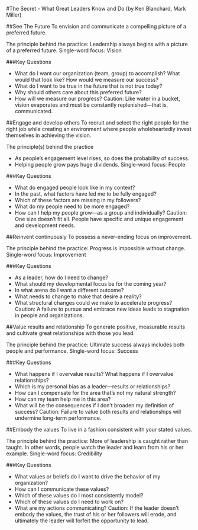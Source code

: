 #The Secret - What Great Leaders Know and Do (by Ken Blanchard, Mark Miller)

##See The Future
To envision and communicate a compelling picture of a preferred future.

The principle behind the practice: Leadership always begins with a picture of a preferred future.
Single-word focus: Vision

###Key Questions
* What do I want our organization (team, group) to accomplish? What would that look like? How would we measure our success?
* What do I want to be true in the future that is not true today?
* Why should others care about this preferred future? 
* How will we measure our progress?
Caution: Like water in a bucket, vision evaporates and must be constantly replenished—that is, communicated.

##Engage and develop others
To recruit and select the right people for the right job while creating an environment where people wholeheartedly invest themselves in achieving the vision.

The principle(s) behind the practice
* As people’s engagement level rises, so does the probability of success.
* Helping people grow pays huge dividends.
Single-word focus: People

###Key Questions
* What do engaged people look like in my context? 
* In the past, what factors have led me to be fully engaged? 
* Which of these factors are missing in my followers? 
* What do my people need to be more engaged? 
* How can I help my people grow—as a group and individually?
Caution: One size doesn’t fit all. People have specific and unique engagement and development needs. 

##Reinvent continuously
To possess a never-ending focus on improvement.

The principle behind the practice: Progress is impossible without change.
Single-word focus: Improvement

###Key Questions
* As a leader, how do I need to change? 
* What should my developmental focus be for the coming year? 
* In what arena do I want a different outcome? 
* What needs to change to make that desire a reality? 
* What structural changes could we make to accelerate progress?
Caution: A failure to pursue and embrace new ideas leads to stagnation in people and organizations.

##Value results and relationship
To generate positive, measurable results and cultivate great relationships with those you lead.

The principle behind the practice: Ultimate success always includes both people and performance.
Single-word focus: Success

###Key Questions
* What happens if I overvalue results? What happens if I overvalue relationships?
* Which is my personal bias as a leader—results or relationships? 
* How can I compensate for the area that’s not my natural strength? 
* How can my team help me in this area? 
* What will be the consequences if I don’t broaden my definition of success?
Caution: Failure to value both results and relationships will undermine long-term performance.

##Embody the values
To live in a fashion consistent with your stated values.

The principle behind the practice: More of leadership is caught rather than taught. In other words, people watch the leader and learn from his or her example.
Single-word focus: Credibility

###Key Questions
* What values or beliefs do I want to drive the 
behavior of my organization? 
* How can I communicate these values? 
* Which of these values do I most consistently 
model? 
* Which of these values do I need to work on? 
* What are my actions communicating?
Caution: If the leader doesn’t embody the values, the trust of his or her followers will erode, and ultimately the leader will forfeit the opportunity to lead.
